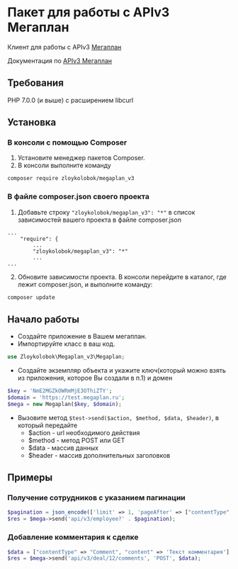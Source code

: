# Пакет для работы с APIv3 Мегаплан

Клиент для работы с APIv3 [Мегаплан](https://megaplan.ru/)

Документация по [APIv3 Мегаплан](https://dev.megaplan.ru/apiv3/index.html)

## Требования
PHP 7.0.0 (и выше) с расширением libcurl

## Установка
### В консоли с помощью Composer

1. Установите менеджер пакетов Composer.
2. В консоли выполните команду
```bash
composer require zloykolobok/megaplan_v3
```

### В файле composer.json своего проекта
1. Добавьте строку `"zloykolobok/megaplan_v3": "*"` в список зависимостей вашего проекта в файле composer.json
```
...
    "require": {
        ...
        "zloykolobok/megaplan_v3": "*"
        ...
...
```
2. Обновите зависимости проекта. В консоли перейдите в каталог, где лежит composer.json, и выполните команду:
```bash
composer update
```

## Начало работы
- Создайте приложение в Вашем мегаплан.
- Импортируйте класс в ваш код.
```php
use Zloykolobok\Megaplan_v3\Megaplan;
```
- Создайте экземпляр объекта и укажите ключ(который можно взять из приложения, которое Вы создали в п.1) и домен
```php
$key = 'NmE2MGZkOWRmMjE3OThiZTY';
$domain = 'https://test.megaplan.ru';
$mega = new Megaplan($key, $domain);
```
- Вызовите метод `$test->send($action, $method, $data, $header)`, в который передайте
    - $action - url необходимого действия
    - $method - метод POST или GET
    - $data - массив данных
    - $header - массив дополнительных заголовков
    
## Примеры
### Получение сотрудников с указанием пагинации
```php
$pagination = json_encode(['limit' => 1, 'pageAfter' => ["contentType" => "Employee", "id" => '1000003']]);
$res = $mega->send('api/v3/employee?' . $pagination);
```
### Добавление комментария к сделке
```php
$data = ["contentType" => "Comment", "content" => 'Текст комментария'];
$res = $mega->send('api/v3/deal/12/comments', 'POST', $data);
```

